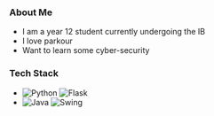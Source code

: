 


### About Me
- I am a year 12 student currently undergoing the IB
- I love parkour
- Want to learn some cyber-security 

### Tech Stack
  - ![Python](https://img.shields.io/badge/-Python-FFD43B?style=flat&logo=python) ![Flask](https://img.shields.io/badge/-Flask-333333?style=flat&logo=flask)
  - ![Java](https://img.shields.io/badge/-Java-e65010?style=flat&logo=openjdk) ![Swing](https://img.shields.io/badge/-Java.Swing-blue?style=flat&logo=swing)
